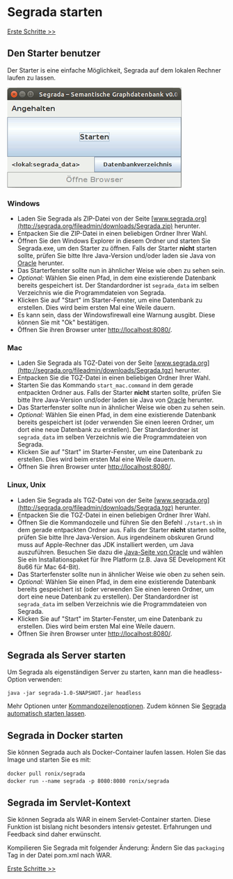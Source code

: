 # Segrada starten

[Erste Schritte >>](tutorial01.md)

## Den Starter benutzer

Der Starter is eine einfache Möglichkeit, Segrada auf dem lokalen Rechner laufen zu lassen.

![Segrada-Starter](SegradaLauncher.png "Segrada-Starter")

### Windows

* Laden Sie Segrada als ZIP-Datei von der Seite [www.segrada.org](http://segrada.org/fileadmin/downloads/Segrada.zip)
  herunter.
* Entpacken Sie die ZIP-Datei in einen beliebigen Ordner Ihrer Wahl.
* Öffnen Sie den Windows Explorer in diesem Ordner und starten Sie Segrada.exe, um den Starter zu öffnen. Falls der
  Starter **nicht** starten sollte, prüfen Sie bitte Ihre Java-Version und/oder laden sie Java von
  [Oracle](https://www.java.com/) herunter.
* Das Starterfenster sollte nun in ähnlicher Weise wie oben zu sehen sein.
* _Optional:_ Wählen Sie einen Pfad, in dem eine existierende Datenbank bereits gespeichert ist. Der Standardordner
  ist `segrada_data` im selben Verzeichnis wie die Programmdateien von Segrada.
* Klicken Sie auf "Start" im Starter-Fenster, um eine Datenbank zu erstellen. Dies wird beim ersten Mal eine Weile
  dauern.
* Es kann sein, dass der Windowsfirewall eine Warnung ausgibt. Diese können Sie mit "Ok" bestätigen.
* Öffnen Sie ihren Browser unter [http://localhost:8080/](http://localhost:8080/).

### Mac

* Laden Sie Segrada als TGZ-Datei von der Seite [www.segrada.org](http://segrada.org/fileadmin/downloads/Segrada.tgz)
  herunter.
* Entpacken Sie die TGZ-Datei in einen beliebigen Ordner Ihrer Wahl.
* Starten Sie das Kommando `start_mac.command` in dem gerade entpackten Ordner aus. Falls der
  Starter **nicht** starten sollte, prüfen Sie bitte Ihre Java-Version und/oder laden sie Java von
  [Oracle](https://www.java.com/) herunter.
* Das Starterfenster sollte nun in ähnlicher Weise wie oben zu sehen sein.
* _Optional:_ Wählen Sie einen Pfad, in dem eine existierende Datenbank bereits gespeichert ist (oder verwenden Sie
  einen leeren Ordner, um dort eine neue Datenbank zu erstellen). Der Standardordner ist `segrada_data` im selben
  Verzeichnis wie die Programmdateien von Segrada.
* Klicken Sie auf "Start" im Starter-Fenster, um eine Datenbank zu erstellen. Dies wird beim ersten Mal eine Weile
  dauern.
* Öffnen Sie ihren Browser unter [http://localhost:8080/](http://localhost:8080/).

### Linux, Unix

* Laden Sie Segrada als TGZ-Datei von der Seite [www.segrada.org](http://segrada.org/fileadmin/downloads/Segrada.tgz)
  herunter.
* Entpacken Sie die TGZ-Datei in einen beliebigen Ordner Ihrer Wahl.
* Öffnen Sie die Kommandozeile und führen Sie den Befehl `./start.sh` in dem gerade entpackten Ordner aus. Falls der
  Starter **nicht** starten sollte, prüfen Sie bitte Ihre Java-Version. Aus irgendeinem obskuren Grund muss auf
  Apple-Rechner das JDK installiert werden, um Java auszuführen. Besuchen Sie dazu die
  [Java-Seite von Oracle](http://www.oracle.com/technetwork/java/javase/downloads/index.html) und wählen Sie ein
  Installationspaket für Ihre Platform (z.B. Java SE Development Kit 8u66 für Mac 64-Bit).
* Das Starterfenster sollte nun in ähnlicher Weise wie oben zu sehen sein.
* _Optional:_ Wählen Sie einen Pfad, in dem eine existierende Datenbank bereits gespeichert ist (oder verwenden Sie
  einen leeren Ordner, um dort eine neue Datenbank zu erstellen). Der Standardordner ist `segrada_data` im selben
  Verzeichnis wie die Programmdateien von Segrada.
* Klicken Sie auf "Start" im Starter-Fenster, um eine Datenbank zu erstellen. Dies wird beim ersten Mal eine Weile
  dauern.
* Öffnen Sie ihren Browser unter [http://localhost:8080/](http://localhost:8080/).



## Segrada als Server starten

Um Segrada als eigenständigen Server zu starten, kann man die headless-Option verwenden:

    java -jar segrada-1.0-SNAPSHOT.jar headless

Mehr Optionen unter [Kommandozeilenoptionen](command_line_options.md). Zudem können Sie
[Segrada automatisch starten lassen](autostart.md).


## Segrada in Docker starten

Sie können Segrada auch als Docker-Container laufen lassen. Holen Sie das Image und starten Sie es mit:

`docker pull ronix/segrada`  
`docker run --name segrada -p 8080:8080 ronix/segrada`


## Segrada im Servlet-Kontext

Sie können Segrada als WAR in einem Servlet-Container starten. Diese Funktion ist bislang nicht besonders intensiv
getestet. Erfahrungen und Feedback sind daher erwünscht. 

Kompilieren Sie Segrada mit folgender Änderung: Ändern Sie das `packaging` Tag in der Datei pom.xml nach WAR.

[Erste Schritte >>](tutorial01.md)
